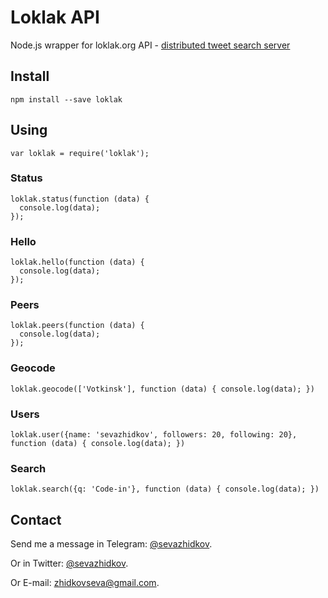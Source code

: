 # Loklak API
Node.js wrapper for loklak.org API - [distributed tweet search server](https://github.com/loklak/loklak_server)
## Install
```
npm install --save loklak
```
## Using
```
var loklak = require('loklak');
```
### Status
```
loklak.status(function (data) {
  console.log(data);
});
```
### Hello
```
loklak.hello(function (data) {
  console.log(data);
});
```
### Peers
```
loklak.peers(function (data) {
  console.log(data);
});
```
### Geocode
```
loklak.geocode(['Votkinsk'], function (data) { console.log(data); })
```
### Users
```
loklak.user({name: 'sevazhidkov', followers: 20, following: 20}, function (data) { console.log(data); })
```
### Search
```
loklak.search({q: 'Code-in'}, function (data) { console.log(data); })
```

## Contact
Send me a message in Telegram: [@sevazhidkov](https://telegram.me/sevazhidkov).

Or in Twitter: [@sevazhidkov](https://twitter.com/sevazhidkov).

Or E-mail: [zhidkovseva@gmail.com](mailto:zhidkovseva@gmail.com).
